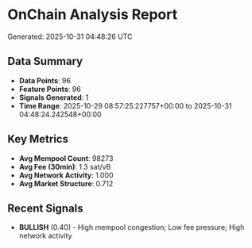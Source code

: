 # OnChain Analysis Report
Generated: 2025-10-31 04:48:26 UTC

## Data Summary
- **Data Points**: 96
- **Feature Points**: 96
- **Signals Generated**: 1
- **Time Range**: 2025-10-29 08:57:25.227757+00:00 to 2025-10-31 04:48:24.242548+00:00

## Key Metrics
- **Avg Mempool Count**: 98273
- **Avg Fee (30min)**: 1.3 sat/vB
- **Avg Network Activity**: 1.000
- **Avg Market Structure**: 0.712

## Recent Signals
- **BULLISH** (0.40) - High mempool congestion; Low fee pressure; High network activity
